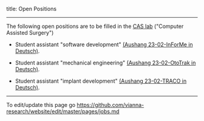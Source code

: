title: Open Positions

<!-- status: hidden -->
<!-- hidden until someone has a job offer/ PhD / student offer to post here -->

<!-- Sorry, there are no open positions at the moment. -->

**********

The following open positions are to be filled in the [CAS lab](https://www.vianna.de/01_workgroups/cas.html) ("Computer Assisted Surgery")

- Student assistant "software development" [(Aushang 23-02-InForMe in Deutsch)](01_workgroups/cas/staff/Aushang_Hiwi_23-02-InForMe.pdf).

- Student assistant "mechanical engineering" [(Aushang 23-02-OtoTrak in Deutsch)](01_workgroups/cas/staff/Aushang_Hiwi_23-02-OtoTrak.pdf).

- Student assistant "implant development" [(Aushang 23-02-TRACO in Deutsch)](01_workgroups/cas/staff/Aushang_Hiwi_23-02-TRACO.pdf).



<!-- [CAS Lab - Computer-Assisted Surgery: Wissenschaftliche_n Mitarbeiter_in (w/d/m)](https://mhh.hr4you.org/job/view/364/wissenschaftliche-n-mitarbeiter-in-w-d-m?page_lang=de) -->

**********

To edit/update this page go <https://github.com/vianna-research/website/edit/master/pages/jobs.md>
